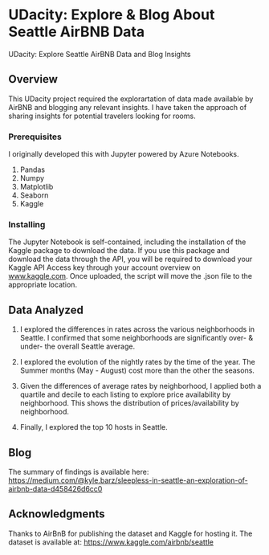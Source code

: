 # UDacity: Explore & Blog About Seattle AirBNB Data
UDacity: Explore Seattle AirBNB Data and Blog Insights

## Overview <a name="overview"></a>

This UDacity project required the explorartation of data made available by AirBNB and blogging any relevant insights. I have taken the approach of sharing insights for potential travelers looking for rooms. 

### Prerequisites <a name="prerequisites"></a>

I originally developed this with Jupyter powered by Azure Notebooks. 

1. Pandas
2. Numpy
3. Matplotlib
4. Seaborn
5. Kaggle

### Installing <a name="installing"></a>

The Jupyter Notebook is self-contained, including the installation of the Kaggle package to download the data. If you use this
package and download the data through the API, you will be required to download your Kaggle API Access key through your 
account overview on www.kaggle.com. Once uploaded, the script will move the .json file to the appropriate location. 

## Data Analyzed

1. I explored the differences in rates across the various neighborhoods in Seattle. I confirmed that some neighborhoods are significantly over- & under- the overall Seattle average.

2. I explored the evolution of the nightly rates by the time of the year. The Summer months (May - August) cost more than the other the seasons. 

3. Given the differences of average rates by neighborhood, I applied both a quartile and decile to each listing to explore price availability by neighborhood. This shows the distribution of prices/availability by neighborhood.

4. Finally, I explored the top 10 hosts in Seattle.

## Blog
The summary of findings is available here: https://medium.com/@kyle.barz/sleepless-in-seattle-an-exploration-of-airbnb-data-d458426d6cc0

## Acknowledgments

Thanks to AirBnB for publishing the dataset and Kaggle for hosting it. The dataset is available at: https://www.kaggle.com/airbnb/seattle
